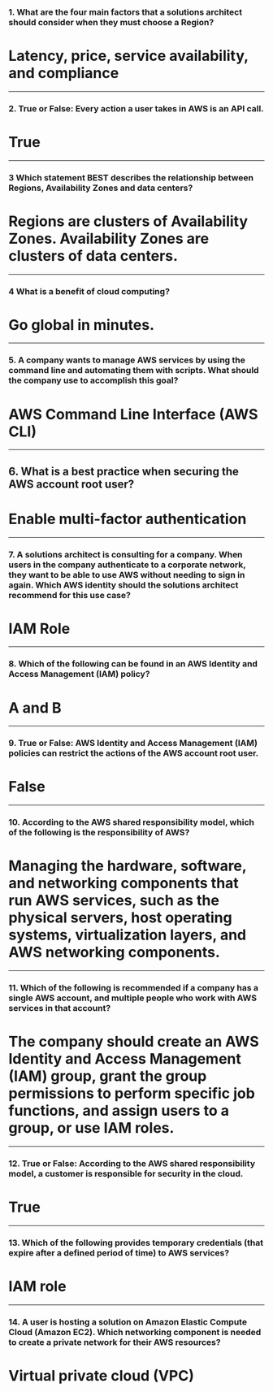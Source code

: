 ### 1. What are the four main factors that a solutions architect should consider when they must choose a Region?

# Latency, price, service availability, and compliance

<hr>

### 2. True or False: Every action a user takes in AWS is an API call.

# True

<hr>

### 3 Which statement BEST describes the relationship between Regions, Availability Zones and data centers?

# Regions are clusters of Availability Zones. Availability Zones are clusters of data centers.

<hr>

### 4 What is a benefit of cloud computing?

# Go global in minutes.

<hr>

### 5. A company wants to manage AWS services by using the command line and automating them with scripts. What should the company use to accomplish this goal?

# AWS Command Line Interface (AWS CLI)

<hr>

## 6. What is a best practice when securing the AWS account root user?

# Enable multi-factor authentication

<hr>

### 7. A solutions architect is consulting for a company. When users in the company authenticate to a corporate network, they want to be able to use AWS without needing to sign in again. Which AWS identity should the solutions architect recommend for this use case?

# IAM Role

<hr>

### 8. Which of the following can be found in an AWS Identity and Access Management (IAM) policy?

# A and B

<hr>

### 9. True or False: AWS Identity and Access Management (IAM) policies can restrict the actions of the AWS account root user.

# False

<hr>

### 10. According to the AWS shared responsibility model, which of the following is the responsibility of AWS?

# Managing the hardware, software, and networking components that run AWS services, such as the physical servers, host operating systems, virtualization layers, and AWS networking components.

<hr>

### 11. Which of the following is recommended if a company has a single AWS account, and multiple people who work with AWS services in that account?

# The company should create an AWS Identity and Access Management (IAM) group, grant the group permissions to perform specific job functions, and assign users to a group, or use IAM roles.

<hr>

### 12. True or False: According to the AWS shared responsibility model, a customer is responsible for security in the cloud.

# True

<hr>

### 13. Which of the following provides temporary credentials (that expire after a defined period of time) to AWS services?

# IAM role

<hr>

### 14. A user is hosting a solution on Amazon Elastic Compute Cloud (Amazon EC2). Which networking component is needed to create a private network for their AWS resources?

# Virtual private cloud (VPC)
